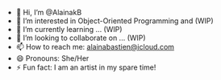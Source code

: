 - 👋 Hi, I’m @AlainakB
- 👀 I’m interested in Object-Oriented Programming and (WIP)
- 🌱 I’m currently learning ... (WIP)
- 💞️ I’m looking to collaborate on ... (WIP)
- 📫 How to reach me: alainabastien@icloud.com
- 😄 Pronouns: She/Her
- ⚡ Fun fact: I am an artist in my spare time!

<!---
AlainakB/AlainakB is a ✨ special ✨ repository because its `README.md` (this file) appears on your GitHub profile.
You can click the Preview link to take a look at your changes.
--->
